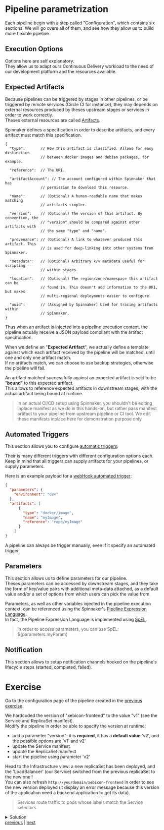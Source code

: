 # Pipeline parametrization
Each pipeline begin with a step called "Configuration", which contains six sections.
We will go overs all of them, and see how they allow us to build more flexible pipeline. 

## Execution Options
Options here are self explanatory.  
They allow us to adapt ours Continuous Delivery workload to the need of our development platform and the resources available.

## Expected Artifacts
Because pipelines can be triggered by stages in other pipelines, or be triggered by remote services (Circle CI for instance), 
they may depends on external resources produced by theses upstream stages or services in order to work correctly.  
Theses external resources are called [Artifacts](https://www.spinnaker.io/reference/artifacts/in-pipelines/).

Spinnaker defines a specification in order to describe artifacts, and every artifact must match this specification.  
```
{
  "type":       // How this artifact is classified. Allows for easy distinction
                // between docker images and debian packages, for example.

  "reference":  // The URI.

  "artifactAccount": // The account configured within Spinnaker that has
                // permission to download this resource.

  "name":       // (Optional) A human-readable name that makes matching
                // artifacts simpler.

  "version":    // (Optional) The version of this artifact. By convention, the
                // "version" should be compared against other artifacts with
                // the same "type" and "name".

  "provenance": // (Optional) A link to whatever produced this artifact. This
                // is used for deep-linking into other systems from Spinnaker.

  "metadata":   // (Optional) Arbitrary k/v metadata useful for scripting
                // within stages.

  "location":   // (Optional) The region/zone/namespace this artifact can be
                // found in. This doesn't add information to the URI, but makes
                // multi-regional deployments easier to configure.

  "uuid":       // (Assigned by Spinnaker) Used for tracing artifacts within
                // Spinnaker.
}
```
Thus when an artifact is injected into a pipeline execution context, the pipeline actually receive a JSON payload compliant with the artifact specification.  

When we define an "**Expected Artifact**", we actually define a template against which each artifact received by the pipeline will be matched, until one and only one artifact match.  
If no artifacts match, we can choose to use backup strategies, otherwise the pipeline will fail.

An artifact matched successfully against an expected artifact is said to be "**bound**" to this expected artifact.  
This allows to reference expected artifacts in downstream stages, with the actual artifact being bound at runtime.

> In an actual CI/CD setup using Spinnaker, you shouldn't be editing inplace manifest as we do in this hands-on, but rather pass manifest artifact to your pipeline from upstream pipeline or CI tool. We edit these manifests inplace here for demonstration purpose only. 

## Automated Triggers
This section allows you to configure [automatic triggers](https://www.spinnaker.io/guides/user/pipeline/triggers/).  

Their is many different triggers with different configuration options each.  
Keep in mind that all triggers can supply artifacts for your pipelines, or supply parameters.

Here is an example payload for a [webHook automated trigger](https://www.spinnaker.io/guides/user/pipeline/triggers/webhooks/):
```json
{
  "parameters": {
    "environment": "dev"
  },
  "artifacts": [
      {
        "type": "docker/image",
        "name": "myImage",
        "reference": "repo/myImage"
      }
    ]
}
```

A pipeline can always be trigger manually, even if it specify an automated trigger.

## Parameters
This section allows us to define parameters for our pipeline.  
Theses parameters can be accessed by downstream stages, and they take the form of key/value pairs with additional meta-data attached, 
as a default value and/or a set of options from which users can pick the value from.  

Parameters, as well as other variables injected in the pipeline execution context, can be referenced using the Spinnaker's [Pipeline Expression Language](https://www.spinnaker.io/reference/pipeline/expressions/).  
In fact, the Pipeline Expression Language is implemented using [SpEL](https://docs.spring.io/spring/docs/current/spring-framework-reference/core.html#expressions).

> In order to access parameters, you can use SpEL: ${parameters.myParam}

## Notification
This section allows to setup notification channels hooked on the pipeline's lifecycle steps (started, completed, failed). 

# Exercise
Go to the configuration page of the pipeline created in the [previous exercise](./../exercise1/README.md).   

We hardcoded the version of "xebicon-frontend" to the value "v1" (see the Service and ReplicaSet manifest).  
Modify the pipeline in order be able to specify the version at runtime:
- add a parameter "version": it is **required**, it has a **default value** 'v2', and the possible options are 'v1' and v2' 
- update the Service manifest 
- update the ReplicaSet manifest
- start the pipeline using parameter 'v2'

Head to the Infrastructure view: a new replicaSet has been deployed, and the 'LoadBalancer' (our Service) switched from the previous replicaSet to the new one !  
You can also refresh ```http://yourdomain/xebicon-frontend``` in order to see the new version deployed (it display an error message because this version of the application need a backend application to get its data).

> Services route traffic to pods whose labels match the Service selectors

<details>  
  <summary>Solution</summary>  
  <p>  
    Click "Pipeline Actions" (upper right), then click "Edit as JSON", and copy paste the following JSON.  

```json
{
  "keepWaitingPipelines": false,
  "lastModifiedBy": "anonymous",
  "limitConcurrent": true,
  "parameterConfig": [
    {
      "default": "v2",
      "description": "application version",
      "hasOptions": true,
      "label": "version",
      "name": "version",
      "options": [
        {
          "value": "v1"
        },
        {
          "value": "v2"
        }
      ],
      "pinned": false,
      "required": true
    }
  ],
  "stages": [
    {
      "account": "kubernetes",
      "cloudProvider": "kubernetes",
      "manifests": [
        {
          "apiVersion": "networking.k8s.io/v1beta1",
          "kind": "Ingress",
          "metadata": {
            "annotations": {
              "nginx.ingress.kubernetes.io/rewrite-target": "/$2"
            },
            "name": "xebicon-frontend-ingress"
          },
          "spec": {
            "rules": [
              {
                "http": {
                  "paths": [
                    {
                      "backend": {
                        "serviceName": "xebicon-frontend",
                        "servicePort": 80
                      },
                      "path": "/xebicon-frontend(/|$)(.*)"
                    }
                  ]
                }
              }
            ]
          }
        }
      ],
      "moniker": {
        "app": "xebicon-app"
      },
      "name": "Deploy Ingress",
      "refId": "1",
      "requisiteStageRefIds": [
        "2"
      ],
      "skipExpressionEvaluation": false,
      "source": "text",
      "trafficManagement": {
        "enabled": false,
        "options": {
          "enableTraffic": false,
          "services": []
        }
      },
      "type": "deployManifest"
    },
    {
      "account": "kubernetes",
      "cloudProvider": "kubernetes",
      "manifests": [
        {
          "apiVersion": "v1",
          "kind": "Service",
          "metadata": {
            "name": "xebicon-frontend"
          },
          "spec": {
            "ports": [
              {
                "port": 80,
                "protocol": "TCP"
              }
            ],
            "selector": {
              "app": "xebicon-frontend",
              "environment": "dev",
              "version": "${parameters.version}"
            }
          }
        }
      ],
      "moniker": {
        "app": "xebicon-app"
      },
      "name": "Deploy Service",
      "refId": "2",
      "requisiteStageRefIds": [],
      "skipExpressionEvaluation": false,
      "source": "text",
      "trafficManagement": {
        "enabled": false,
        "options": {
          "enableTraffic": false,
          "services": []
        }
      },
      "type": "deployManifest"
    },
    {
      "account": "kubernetes",
      "cloudProvider": "kubernetes",
      "manifests": [
        {
          "apiVersion": "apps/v1",
          "kind": "ReplicaSet",
          "metadata": {
            "labels": {
              "app": "xebicon-frontend"
            },
            "name": "xebicon-frontend"
          },
          "spec": {
            "replicas": 1,
            "selector": {
              "matchLabels": {
                "app": "xebicon-frontend",
                "environment": "dev",
                "version": "${parameters.version}"
              }
            },
            "template": {
              "metadata": {
                "labels": {
                  "app": "xebicon-frontend",
                  "environment": "dev",
                  "version": "${parameters.version}"
                }
              },
              "spec": {
                "containers": [
                  {
                    "image": "jcalderan/xebicon-frontend:${parameters.version}",
                    "name": "xebicon-frontend",
                    "ports": [
                      {
                        "containerPort": 80
                      }
                    ]
                  }
                ]
              }
            }
          }
        }
      ],
      "moniker": {
        "app": "xebicon-app"
      },
      "name": "Deploy Pods",
      "refId": "3",
      "requisiteStageRefIds": [
        "1"
      ],
      "skipExpressionEvaluation": false,
      "source": "text",
      "trafficManagement": {
        "enabled": false,
        "options": {
          "enableTraffic": false,
          "services": []
        }
      },
      "type": "deployManifest"
    }
  ],
  "triggers": []
}
```
  </p>
</details

[previous](../exercise1/README.md) | [next](../exercise3/README.md)

